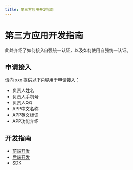 ```yaml
---
title: 第三方应用开发指南
---
```


# 第三方应用开发指南

此处介绍了如何接入自强统一认证，以及如何使用自强统一认证。

## 申请接入

请向 xxx 提供以下内容用于申请接入：

- 负责人姓名
- 负责人手机号
- 负责人QQ
- APP中文名称
- APP英文标识
- APP功能介绍

## 开发指南

- [前端开发](./frontend)
- [后端开发](./backend)
- [SDK](/sdk/)
